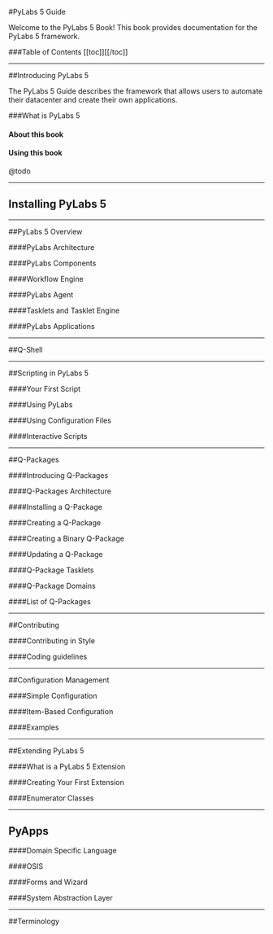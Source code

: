 #PyLabs 5 Guide

Welcome to the PyLabs 5 Book! This book provides documentation for the PyLabs 5 framework.

###Table of Contents
[[toc]][[/toc]]

----

##Introducing PyLabs 5

The PyLabs 5 Guide describes the framework that allows users to automate their datacenter and create their own applications. 

###What is PyLabs 5

#### About this book

#### Using this book
@todo

----

## Installing PyLabs 5

----

##PyLabs 5 Overview

####PyLabs Architecture

####PyLabs Components

####Workflow Engine

####PyLabs Agent

####Tasklets and Tasklet Engine

####PyLabs Applications

----

##Q-Shell

----

##Scripting in PyLabs 5

####Your First Script

####Using PyLabs

####Using Configuration Files

####Interactive Scripts

----

##Q-Packages

####Introducing Q-Packages

####Q-Packages Architecture

####Installing a Q-Package

####Creating a Q-Package

####Creating a Binary Q-Package

####Updating a Q-Package

####Q-Package Tasklets

####Q-Package Domains

####List of Q-Packages

----

##Contributing

####Contributing in Style

####Coding guidelines

----

##Configuration Management

####Simple Configuration

####Item-Based Configuration

####Examples

----

##Extending PyLabs 5

####What is a PyLabs 5 Extension

####Creating Your First Extension

####Enumerator Classes

----

## PyApps

####Domain Specific Language

####OSIS

####Forms and Wizard

####System Abstraction Layer

----

##Terminology

